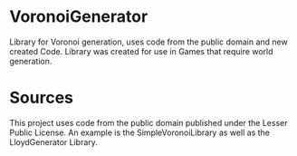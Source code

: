 # VoronoiGenerator
Library for Voronoi generation, uses code from the public domain and new created Code. Library was created for use in Games that require world generation.

# Sources
This project uses code from the public domain published under the Lesser Public License.
An example is the SimpleVoronoiLibrary as well as the LloydGenerator Library.
